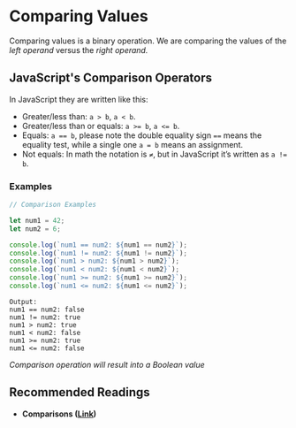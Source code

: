 # Comparing Values

Comparing values is a binary operation. We are comparing the values of the _left operand_ versus the _right operand._

## JavaScript's Comparison Operators

In JavaScript they are written like this:

* Greater/less than: `a > b`, `a < b`.
* Greater/less than or equals: `a >= b`, `a <= b`.
* Equals: `a == b`, please note the double equality sign `==` means the equality test, while a single one `a = b` means an assignment.
* Not equals: In math the notation is `≠`, but in JavaScript it’s written as `a != b`.

### Examples

```javascript
// Comparison Examples

let num1 = 42;
let num2 = 6;

console.log(`num1 == num2: ${num1 == num2}`);
console.log(`num1 != num2: ${num1 != num2}`);
console.log(`num1 > num2: ${num1 > num2}`);
console.log(`num1 < num2: ${num1 < num2}`);
console.log(`num1 >= num2: ${num1 >= num2}`);
console.log(`num1 <= num2: ${num1 <= num2}`);
```

```
Output:
num1 == num2: false
num1 != num2: true
num1 > num2: true
num1 < num2: false
num1 >= num2: true
num1 <= num2: false
```

_Comparison operation will result into a Boolean value_

## Recommended Readings

* **Comparisons (**[**Link**](https://javascript.info/comparison)**)**
